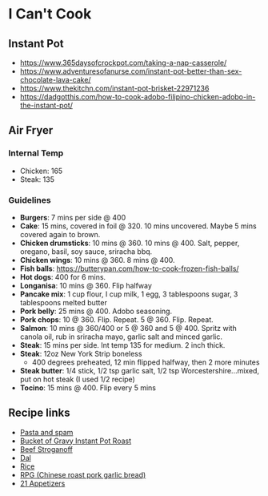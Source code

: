 # I Can't Cook

## Instant Pot

- https://www.365daysofcrockpot.com/taking-a-nap-casserole/
- https://www.adventuresofanurse.com/instant-pot-better-than-sex-chocolate-lava-cake/
- https://www.thekitchn.com/instant-pot-brisket-22971236
- https://dadgotthis.com/how-to-cook-adobo-filipino-chicken-adobo-in-the-instant-pot/

## Air Fryer

### Internal Temp

- Chicken: 165
- Steak: 135

### Guidelines

- __Burgers__: 7 mins per side @ 400
- __Cake__: 15 mins, covered in foil @ 320. 10 mins uncovered. Maybe 5 mins covered again to brown.
- __Chicken drumsticks__: 10 mins @ 360. 10 mins @ 400. Salt, pepper, oregano, basil, soy sauce, sriracha bbq.
- __Chicken wings__: 10 mins @ 360. 8 mins @ 400.
- __Fish balls__: https://butterypan.com/how-to-cook-frozen-fish-balls/
- __Hot dogs__: 400 for 6 mins.
- __Longanisa__: 10 mins @ 360. Flip halfway
- __Pancake mix__: 1 cup flour, I cup milk, 1 egg, 3 tablespoons sugar, 3 tablespoons melted butter
- __Pork belly__: 25 mins @ 400. Adobo seasoning.
- __Pork chops__: 10 @ 360. Flip. Repeat. 5 @ 360. Flip. Repeat.
- __Salmon__: 10 mins @ 360/400 or 5 @ 360 and 5 @ 400. Spritz with canola oil, rub in sriracha mayo, garlic salt and minced garlic.
- __Steak__: 15 mins per side. Int temp 135 for medium. 2 inch thick.
- __Steak__: 12oz New York Strip boneless
    - 400 degrees preheated, 12 min flipped halfway, then 2 more minutes 
- __Steak butter__: 1/4 stick, 1/2 tsp garlic salt, 1/2 tsp Worcestershire...mixed, put on hot steak (I used 1/2 recipe)
- __Tocino__: 15 mins @ 400. Flip every 5 mins


## Recipe links

- [Pasta and spam](https://www.pete-eats.com/all-recipes/cacioepepe)
- [Bucket of Gravy Instant Pot Roast](https://www.thekitchenmagpie.com/bucket-o-gravy-instant-pot-roast/)
- [Beef Stroganoff](https://www.julieseatsandtreats.com/instant-pot-pressure-cooker-hamburger-stroganoff/)
- [Dal](https://www.bonappetit.com/story/instant-pot-dal-formula)
- [Rice](https://greenhealthycooking.com/instant-pot-rice/)
- [RPG (Chinese roast pork garlic bread)](https://www.nytimes.com/2020/01/15/magazine/chinese-roast-pork-garlic-bread-recipe.html)
- [21 Appetizers](https://www.tasteofhome.com/collection/air-fryer-appetizers/)
